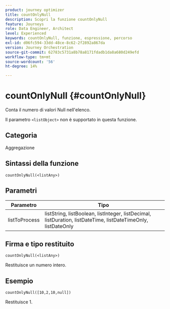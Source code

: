 ```yaml
---
product: journey optimizer
title: countOnlyNull
description: Scopri la funzione countOnlyNull
feature: Journeys
role: Data Engineer, Architect
level: Experienced
keywords: countOnlyNull, funzione, espressione, percorso
exl-id: d06fc594-33dd-48ce-8c62-2f2892a867da
version: Journey Orchestration
source-git-commit: 62783c5731a8b78a8171fdadb1da8a680d249efd
workflow-type: tm+mt
source-wordcount: '56'
ht-degree: 14%

---
```


# countOnlyNull {#countOnlyNull}

Conta il numero di valori Null nell&#39;elenco.

Il parametro `<listObject>` non è supportato in questa funzione.

## Categoria

Aggregazione

## Sintassi della funzione

`countOnlyNull(<listAny>)`

## Parametri

| Parametro | Tipo |
|-----------|------------------|
| listToProcess | listString, listBoolean, listInteger, listDecimal, listDuration, listDateTime, listDateTimeOnly, listDateOnly |

## Firma e tipo restituito

`countOnlyNull(<listAny>)`

Restituisce un numero intero.

## Esempio

`countOnlyNull([10,2,10,null])`

Restituisce 1.
